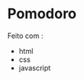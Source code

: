 <h1>Pomodoro</h1>

<p>Feito com :</p>
<ul>
    <li>html</li>
    <li>css</li>
    <li>javascript</li>
</ul>